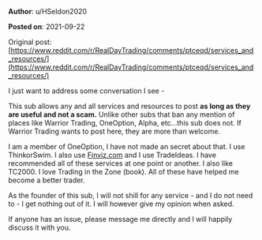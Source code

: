 **Author**: u/HSeldon2020

**Posted on**: 2021-09-22

Original post: [https://www.reddit.com/r/RealDayTrading/comments/ptceqd/services_and_resources/](https://www.reddit.com/r/RealDayTrading/comments/ptceqd/services_and_resources/)

I just want to address some conversation I see - 

This sub allows any and all services and resources to post **as long as they are useful and not a scam.**  Unlike other subs that ban any mention of places like Warrior Trading, OneOption, Alpha, etc...this sub does not.  If Warrior Trading wants to post here, they are more than welcome.  

I am a member of OneOption, I have not made an secret about that.  I use ThinkorSwim.  I also use [Finviz.com](https://Finviz.com) and I use TradeIdeas.  I have recommended all of these services at one point or another.  I also like TC2000.  I love Trading in the Zone (book).   All of these have helped me become a better trader. 

As the founder of this sub, I will not shill for any service - and I do not need to - I get nothing out of it.  I will however give my opinion when asked.  

If anyone has an issue, please message me directly and I will happily discuss it with you.